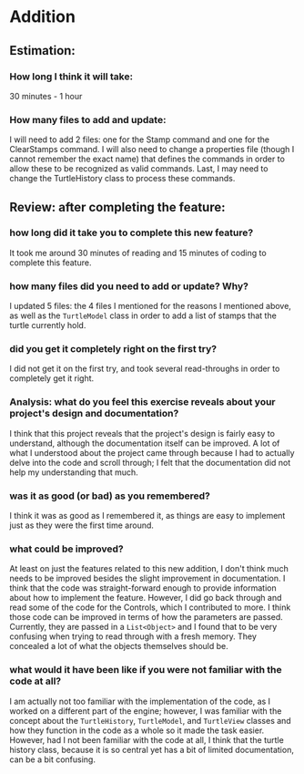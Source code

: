  # Addition
 
 ## Estimation:
 ### How long I think it will take: 
 
 30 minutes - 1 hour
 
 ### How many files to add and update:
 
 I will need to add 2 files: one for the Stamp command and one for the ClearStamps command. I will also need to change a
 properties file (though I cannot remember the exact name) that defines the commands in order to allow these to be recognized
 as valid commands. Last, I may need to change the TurtleHistory class to process these commands. 
 
 ## Review: after completing the feature:
 ### how long did it take you to complete this new feature?
 It took me around 30 minutes of reading and 15 minutes of coding to complete this feature.
 ### how many files did you need to add or update? Why?
 I updated 5 files: the 4 files I mentioned for the reasons I mentioned above, as well as the `TurtleModel` class in order
 to add a list of stamps that the turtle currently hold.
 ### did you get it completely right on the first try?
 I did not get it on the first try, and took several read-throughs in order to completely get it right.
 ### Analysis: what do you feel this exercise reveals about your project's design and documentation?
 I think that this project reveals that the project's design is fairly easy to understand, although the documentation 
 itself can be improved. A lot of what I understood about the project came through because I had to actually delve into 
 the code and scroll through; I felt that the documentation did not help my understanding that much. 
 ### was it as good (or bad) as you remembered?
 I think it was as good as I remembered it, as things are easy to implement just as they were the first time around.
 ### what could be improved?
 At least on just the features related to this new addition, I don't think much needs to be improved besides the slight
 improvement in documentation. I think that the code was straight-forward enough to provide information about how to 
 implement the feature. However, I did go back through and read some of the code for the Controls, which I contributed to more.
 I think those code can be improved in terms of how the parameters are passed. Currently, they are passed in a 
 `List<Object>` and I found that to be very confusing when trying to read through with a fresh memory. They concealed a lot
 of what the objects themselves should be.
 ### what would it have been like if you were not familiar with the code at all?
 I am actually not too familiar with the implementation of the code, as I worked on a different part of the engine; however,
 I was familiar with the concept about the `TurtleHistory`, `TurtleModel`, and `TurtleView` classes and how they function
 in the code as a whole so it made the task easier. However, had I not been familiar with the code at all, I think that the 
 turtle history class, because it is so central yet has a bit of limited documentation, can be a bit confusing.
 